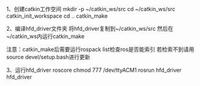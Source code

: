 1、创建catkin工作空间
mkdir -p ~/catkin_ws/src
cd ~/catkin_ws/src
catkin_init_workspace
cd ..
catkin_make

2、编译hfd_driver文件夹
将hfd_driver复制到~/catkin_ws/src
然后在~/catkin_ws内运行catkin_make

注意：catkin_make后需要运行rospack list检查ros是否能索引
若检索不到请用source devel/setup.bash进行更新

3、运行hfd_driver
roscore
chmod 777 /dev/ttyACM1
rosrun hfd_driver hfd_driver

